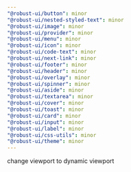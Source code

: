 ```yaml
---
"@robust-ui/button": minor
"@robust-ui/nested-styled-text": minor
"@robust-ui/image": minor
"@robust-ui/provider": minor
"@robust-ui/menu": minor
"@robust-ui/icon": minor
"@robust-ui/code-text": minor
"@robust-ui/next-link": minor
"@robust-ui/footer": minor
"@robust-ui/header": minor
"@robust-ui/overlay": minor
"@robust-ui/spinner": minor
"@robust-ui/aside": minor
"@robust-ui/textarea": minor
"@robust-ui/cover": minor
"@robust-ui/toast": minor
"@robust-ui/card": minor
"@robust-ui/input": minor
"@robust-ui/label": minor
"@robust-ui/css-utils": minor
"@robust-ui/theme": minor
---
```


change viewport to dynamic viewport

